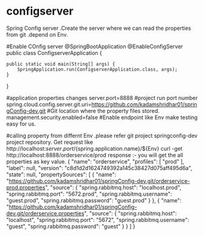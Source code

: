# configserver
Spring Config server .Create the server where we can read the properties from git .depend on Env.

#Enable COnfig server
@SpringBootApplication
@EnableConfigServer
public class ConfigserverApplication {

	public static void main(String[] args) {
		SpringApplication.run(ConfigserverApplication.class, args);
	}
}

#application properties changes
server.port=8888
#project run port number
spring.cloud.config.server.git.uri=https://github.com/kadamshridhar01/springConfig-dev.git
#Git location where the property files stored.
management.security.enabled=false
#Enable endpoint like Env make testing easy for us.


#calling property from differnt Env .please refer git project springconfig-dev project repository.
Get request like http://localhost:${server.port}/${spring.application.name}/${Env}
curl -get http://localhost:8888/orderservice/prod 
response :- you will get the all properties as key value.
{
    "name": "orderservice",
    "profiles": [
        "prod"
    ],
    "label": null,
    "version": "c8d1d2d1624749392a145c38427d075aff495d6a",
    "state": null,
    "propertySources": [
        {
            "name": "https://github.com/kadamshridhar01/springConfig-dev.git/orderservice-prod.properties",
            "source": {
                "spring.rabbitmq.host": "localhost.prod",
                "spring.rabbitmq.port": "5672.prod",
                "spring.rabbitmq.username": "guest.prod",
                "spring.rabbitmq.password": "guest.prod"
            }
        },
        {
            "name": "https://github.com/kadamshridhar01/springConfig-dev.git/orderservice.properties",
            "source": {
                "spring.rabbitmq.host": "localhost",
                "spring.rabbitmq.port": "5672",
                "spring.rabbitmq.username": "guest",
                "spring.rabbitmq.password": "guest"
            }
        }
    ]
}
